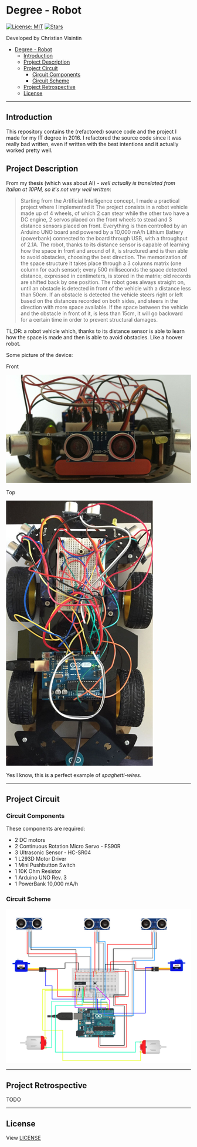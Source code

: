 # Degree - Robot

[![License: MIT](https://img.shields.io/badge/License-MIT-teal.svg)](https://opensource.org/licenses/MIT) [![Stars](https://img.shields.io/github/stars/ChristianVisintin/degree-robot.svg)](https://github.com/ChristianVisintin/degree-robot)

Developed by Christian Visintin

- [Degree - Robot](#degree---robot)
  - [Introduction](#introduction)
  - [Project Description](#project-description)
  - [Project Circuit](#project-circuit)
    - [Circuit Components](#circuit-components)
    - [Circuit Scheme](#circuit-scheme)
  - [Project Retrospective](#project-retrospective)
  - [License](#license)

---

## Introduction

This repository contains the (refactored) source code and the project I made for my IT degree in 2016.
I refactored the source code since it was really bad written, even if written with the best intentions and it actually worked pretty well.

## Project Description

From my thesis (which was about AI) - *well actually is translated from italian at 10PM, so it's not very well written*:

> Starting from the Artificial Intelligence concept, I made a practical project where I implemented it
> The project consists in a robot vehicle made up of 4 wheels, of which 2 can stear while the other two have a DC engine, 2 servos placed on the front wheels to stead and 3 distance sensors placed on front.
> Everything is then controlled by an Arduino UNO board and powered by a 10,000 mA/h Lithium Battery (powerbank) connected to the board through USB, with a throughput of 2.1A.
> The robot, thanks to its distance sensor is capable of learning how the space in front and around of it, is structured and is then able to avoid obstacles, choosing the best direction.
> The memorization of the space structure it takes place through a 3 columns matrix (one column for each sensor); every 500 milliseconds the space detected distance, expressed in centimeters, is stored in the matrix; old records are shifted back by one position.
> The robot goes always straight on, until an obstacle is detected in front of the vehicle with a distance less than 50cm.
> If an obstacle is detected the vehicle steers right or left based on the distances recorded on both sides, and steers in the direction with more space available.
> If the space between the vehicle and the obstacle in front of it, is less than 15cm, it will go backward for a certain time in order to prevent structural damages.

TL;DR: a robot vehicle which, thanks to its distance sensor is able to learn how the space is made and then is able to avoid obstacles. Like a hoover robot.

Some picture of the device:

Front

![Front](img/front.JPG)

Top

![Top](img/top.JPG)

Yes I know, this is a perfect example of *spaghetti-wires*.

---

## Project Circuit

### Circuit Components

These components are required:

- 2 DC motors
- 2 Continuous Rotation Micro Servo - FS90R
- 3 Ultrasonic Sensor - HC-SR04
- 1 L293D Motor Driver
- 1 Mini Pushbutton Switch
- 1 10K Ohm Resistor
- 1 Arduino UNO Rev. 3
- 1 PowerBank 10,000 mA/h

### Circuit Scheme

![Circuit](img/wires.png)

---

## Project Retrospective

TODO

---

## License

View [LICENSE](LICENSE.txt)
